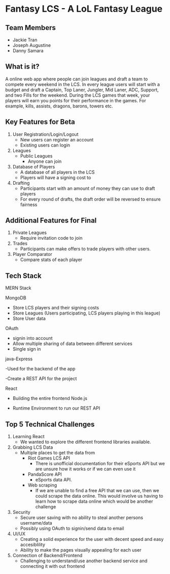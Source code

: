 # Fantasy LCS - A LoL Fantasy League

## Team Members

- Jackie Tran
- Joseph Augustine
- Danny Samara

## What is it?

A online web app where people can join leagues and draft a team to compete every weekend in the LCS. In every league users will start with a budget and draft a Captain, Top Laner, Jungler, Mid Laner, ADC, Support, and two Fills for the weekend. During the LCS games that week, your players will earn you points for their performance in the games. For example, kills, assists, dragons, barons, towers etc.

## Key Features for Beta

1. User Registration/Login/Logout
   - New users can register an account
   - Existing users can login
2. Leagues
   - Public Leagues
     - Anyone can join
3. Database of Players
   - A database of all players in the LCS
   - Players will have a signing cost to 
4. Drafting
   - Participants start with an amount of money they can use to draft players
   - For every round of drafts, the draft order will be reversed to ensure fairness

## Additional Features for Final

1. Private Leagues
   - Require invitation code to join
2. Trades
   - Participants can make offers to trade players with other users.
3. Player Comparator
   - Compare stats of each player

## Tech Stack

MERN Stack

MongoDB

- Store LCS players and their signing costs
- Store Leagues (Users participating, LCS players playing in this league)
- Store User data

OAuth

- signin into account 
- Allow multiple sharing of data between different services 
- Single sign in

java-Express

-Used for the backend of the app

-Create a REST API for the project

React

- Building the entire frontend
Node.js

- Runtime Environment to run our REST API

## Top 5 Technical Challenges

1. Learning React
   - We wanted to explore the different frontend libraries available.
2. Grabbing LCS Data
   - Multiple places to get the data from
     - Riot Games LCS API
       - There is unofficial documentation for their eSports API but we are unsure how it works or if we can even use it
     - PandaScore API
       - eSports data API. 
     - Web scraping
       - If we are unable to find a free API that we can use, then we could scrape the data online. This would involve us having to learn how to scrape data online which would be another challenge
3. Security
   - Secure user saving with no ability to steal another persons username/data
   - Possibly using OAuth to signin/send data to email
4. UI/UX
   - Creating a solid experience for the user with decent speed and easy accesiblility
   - Ability to make the pages visually appealing for each user
5. Connection of Backend/Frontend
   - Challenging to understand/use another backend service and connecting it with out frontend 
